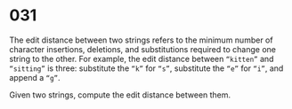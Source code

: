 [_metadata_:number]:-      "31"
[_metadata_:difficulty]:-  "Easy"
[_metadata_:asker]:-       "Google"

# 031

The edit distance between two strings refers to the minimum number of character insertions, deletions, and substitutions required to change one string to the other. For example, the edit distance between `“kitten”` and `“sitting”` is three: substitute the `“k”` for `“s”`, substitute the `“e”` for `“i”`, and append a `“g”`.

Given two strings, compute the edit distance between them.
